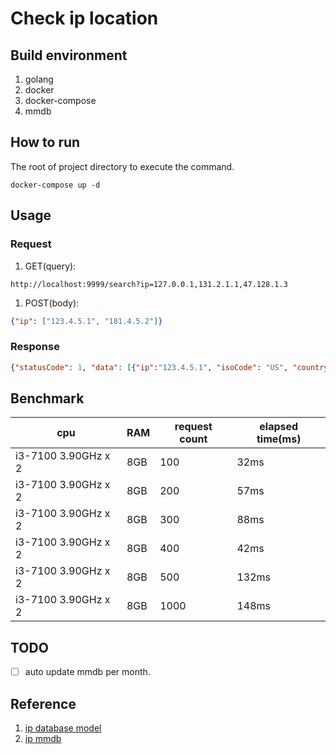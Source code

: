 # Check ip location

## Build environment

1. golang
2. docker
3. docker-compose
4. mmdb

## How to run

The root of project directory to execute the command.

```docker
docker-compose up -d
```

## Usage

### Request

1. GET(query):

```http request
http://localhost:9999/search?ip=127.0.0.1,131.2.1.1,47.128.1.3
```

1. POST(body):

```json
{"ip": ["123.4.5.1", "181.4.5.2"]}
```

### Response

```json
{"statusCode": 1, "data": [{"ip":"123.4.5.1", "isoCode": "US", "country": "United States"}], "msg": ""}
```

## Benchmark

| cpu                 | RAM | request count | elapsed time(ms) |
|---------------------|-----|---------------|------------------|
| i3-7100 3.90GHz x 2 | 8GB | 100           | 32ms             |
| i3-7100 3.90GHz x 2 | 8GB | 200           | 57ms             |
| i3-7100 3.90GHz x 2 | 8GB | 300           | 88ms             |
| i3-7100 3.90GHz x 2 | 8GB | 400           | 42ms             |
| i3-7100 3.90GHz x 2 | 8GB | 500           | 132ms            |
| i3-7100 3.90GHz x 2 | 8GB | 1000          | 148ms            |

## TODO

- [ ] auto update mmdb per month.

## Reference

1. [ip database model](https://db-ip.com/db/format/ip-to-country-lite/mmdb.html)
2. [ip mmdb](https://db-ip.com/db/download/ip-to-country-lite)

